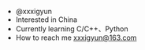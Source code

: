 - @xxxigyun
- Interested in China
- Currently learning C/C++、Python
- How to reach me xxxigyun@163.com

<!---
xxxigyun/xxxigyun is a ✨ special ✨ repository because its `README.md` (this file) appears on your GitHub profile.
You can click the Preview link to take a look at your changes.
--->
